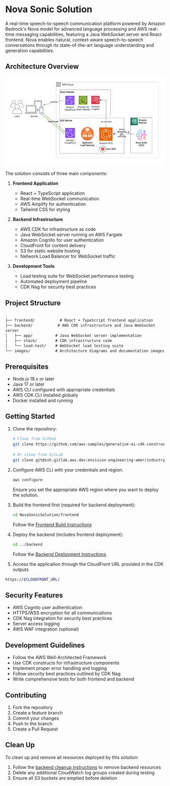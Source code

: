 # Nova Sonic Solution

A real-time speech-to-speech communication platform powered by Amazon Bedrock's Nova model for advanced language processing and AWS real-time messaging capabilities, featuring a Java WebSocket server and React frontend. Nova enables natural, context-aware speech-to-speech conversations through its state-of-the-art language understanding and generation capabilities.

## Architecture Overview

![Architecture Diagram](images/architecture.png)

The solution consists of three main components:

1. **Frontend Application**
   - React + TypeScript application
   - Real-time WebSocket communication
   - AWS Amplify for authentication
   - Tailwind CSS for styling

2. **Backend Infrastructure**
   - AWS CDK for infrastructure as code
   - Java WebSocket server running on AWS Fargate
   - Amazon Cognito for user authentication
   - CloudFront for content delivery
   - S3 for static website hosting
   - Network Load Balancer for WebSocket traffic

3. **Development Tools**
   - Load testing suite for WebSocket performance testing
   - Automated deployment pipeline
   - CDK Nag for security best practices

## Project Structure

```
.
├── frontend/           # React + TypeScript frontend application
├── backend/           # AWS CDK infrastructure and Java WebSocket server
│   ├── app/          # Java WebSocket server implementation
│   ├── stack/        # CDK infrastructure code
│   └── load-test/    # WebSocket load testing suite
└── images/           # Architecture diagrams and documentation images
```

## Prerequisites

- Node.js 18.x or later
- Java 17 or later
- AWS CLI configured with appropriate credentials
- AWS CDK CLI installed globally
- Docker installed and running

## Getting Started

1. Clone the repository:
   ```bash
   # Clone from GitHub
   git clone https://github.com/aws-samples/generative-ai-cdk-constructs-samples.git

   # Or clone from GitLab
   git clone git@ssh.gitlab.aws.dev:envision-engineering-amer/industry-accelerators/NovaSonicSolution.git
   ```

2. Configure AWS CLI with your credentials and region:
   ```bash
   aws configure
   ```
   Ensure you set the appropriate AWS region where you want to deploy the solution.

3. Build the frontend first (required for backend deployment):
   ```bash
   cd NovaSonicSolution/frontend
   ```
   Follow the [Frontend Build Instructions](frontend/README.md#aws-deployment)

4. Deploy the backend (includes frontend deployment):
   ```bash
   cd ../backend
   ```
   Follow the [Backend Deployment Instructions](backend/README.md#aws-deployment)

5. Access the application through the CloudFront URL provided in the CDK outputs

```bash
https://$CLOUDFRONT_URL/
```

 
## Security Features

- AWS Cognito user authentication
- HTTPS/WSS encryption for all communications
- CDK Nag integration for security best practices
- Server access logging
- AWS WAF integration (optional)

## Development Guidelines

- Follow the AWS Well-Architected Framework
- Use CDK constructs for infrastructure components
- Implement proper error handling and logging
- Follow security best practices outlined by CDK Nag
- Write comprehensive tests for both frontend and backend

## Contributing

1. Fork the repository
2. Create a feature branch
3. Commit your changes
4. Push to the branch
5. Create a Pull Request

## Clean Up

To clean up and remove all resources deployed by this solution:

1. Follow the [backend cleanup instructions](backend/README.md#clean-up) to remove backend resources
2. Delete any additional CloudWatch log groups created during testing
3. Ensure all S3 buckets are emptied before deletion
